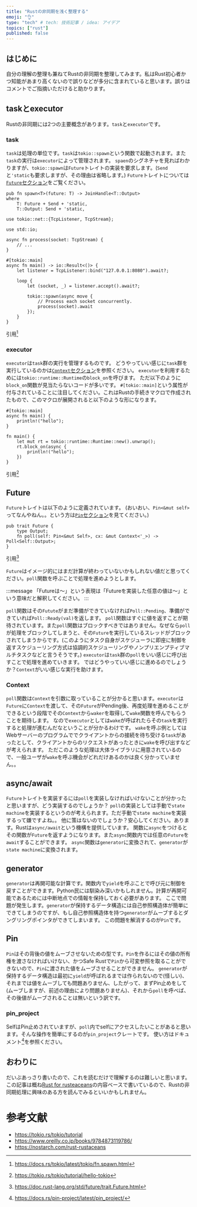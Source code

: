 ```yaml
---
title: "Rustの非同期を浅く整理する"
emoji: "👌"
type: "tech" # tech: 技術記事 / idea: アイデア
topics: ["rust"]
published: false
---
```


## はじめに
自分の理解の整理も兼ねてRustの非同期を整理してみます。私はRust初心者かつ知能があまり高くないので誤りなどが多分に含まれていると思います。誤りはコメントでご指摘いただけると助かります。

## taskとexecutor
Rustの非同期には2つの主要概念があります。`task`と`executor`です。

### task
`task`は処理の単位です。`task`は`tokio::spawn`という関数で起動されます。また`task`の実行は`executor`によって管理されます。
`spaen`のシグネチャを見ればわかりますが、`tokio::spawn`は`Future`トレイトの実装を要求します。(`Send`と`'static`も要求しますが、その理由は省略します。)
`Future`トレイトについては[`Future`セクション](#future)をご覧ください。


```rust:spawnのシグネチャ
pub fn spawn<T>(future: T) -> JoinHandle<T::Output>
where
    T: Future + Send + 'static,
    T::Output: Send + 'static, 
```

```rust:spawnのコード例 
use tokio::net::{TcpListener, TcpStream};

use std::io;

async fn process(socket: TcpStream) {
    // ...
}

#[tokio::main]
async fn main() -> io::Result<()> {
    let listener = TcpListener::bind("127.0.0.1:8080").await?;

    loop {
        let (socket, _) = listener.accept().await?;

        tokio::spawn(async move {
            // Process each socket concurrently.
            process(socket).await
        });
    }
}
```
引用[^1]

### executor
`executor`は`task`群の実行を管理するものです。
どうやっていい感じに`task`群を実行しているのかは[`Context`セクション](#context)を参照ください。
`executor`を利用するためには`tokio::runtime::Runtime`の`block_on`を呼びます。
ただ以下のように`block_on`関数が見当たらないコードが多いです。
`#[tokio::main]`という属性が付与されていることに注目してください。これはRustの手続きマクロで作成されたもので、このマクロが展開されると以下のような形になります。


```rust:展開前
#[tokio::main]
async fn main() {
    println!("hello");
}
```

```rust:展開後
fn main() {
    let mut rt = tokio::runtime::Runtime::new().unwrap();
    rt.block_on(async {
        println!("hello");
    })
}
```
引用[^2]



## Future
`Future`トレイトは以下のように定義されています。
(おいおい、`Pin<&mut self>`ってなんやねん。。という方は[`Pin`セクション](#pin)を見てください。)

```rust:Futureトレイト
pub trait Future {
    type Output;
    fn poll(self: Pin<&mut Self>, cx: &mut Context<'_>) -> Poll<Self::Output>;
}
```
引用[^4]

`Future`はイメージ的にはまだ計算が終わっていないかもしれない値だと思ってください。`poll`関数を呼ぶことで処理を進めようとします。

:::message
「Futureは～」という表現は「Futureを実装した任意の値は～」という意味だと解釈してください。
:::

`poll`関数はその`Futute`がまだ準備ができていなければ`Poll::Pending`、準備ができていれば`Poll::Ready(val)`を返します。
`poll`関数はすぐに値を返すことが期待されています。また`poll`関数はブロックすべきではありません。なぜなら`poll`が処理をブロックしてしまうと、その`Future`を実行しているスレッドがブロックされてしまうからです。(このようにタスク自身がスケジューラに即座に制御を返すスケジューリング方式は協調的スケジューリングやノンプリエンプティブマルチタスクなどと言うそうです。)
`executor`は`task`群の`poll`をいい感じに呼び出すことで処理を進めていきます。
ではどうやっていい感じに進めるのでしょうか？`Context`がいい感じな実行を助けます。

### Context
`poll`関数は`Context`を引数に取っていることが分かると思います。`executor`は`Future`に`Context`を渡して、その`Future`がPending後、再度処理を進めることができるという段階でその`Context`から`waker`を取得して`wake`関数を呼んでもらうことを期待します。
なので`executor`としては`wake`が呼ばれたらその`task`を実行すると処理が進むんだなということが分かるわけです。
`wake`を呼ぶ例としてはWebサーバーのプログラムででクライアントからの接続を待ち受ける`task`があったとして、クライアントからのリクエストがあったときに`wake`を呼び出すなどが考えられます。
ただこのような処理は大体ライブラリに用意されているので、一般ユーザが`wake`を呼ぶ機会がどれだけあるのかは良く分かっていません。。


## async/await
`Future`トレイトを実装するには`poll`を実装しなければいけないことが分かったと思いますが、どう実装するのでしょうか？
`poll`の実装としては手動で`state machine`を実装するというのが考えられます。ただ手動で`state machine`を実装するって嫌ですよね。。
他に策はないのでしょうか？安心してください。あります。Rustは`async/await`という機構を提供しています。
関数に`async`をつけるとその関数が`Future`を返すようになります。また`async`関数内では任意の`Future`を`await`することができます。
`async`関数は`generator`に変換されて、`generator`が`state machine`に変換されます。

## generator
`generator`は再開可能な計算です。関数内で`yield`を呼ぶことで呼び元に制御を戻すことができます。Python民には馴染み深いかもしれません。計算が再開可能であるためには中断地点での情報を保持しておく必要があります。
ここで問題が発生します。`generator`が保持するデータ構造には自己参照構造体が簡単にできてしまうのですが、もし自己参照構造体を持つ`generator`がムーブするとダングリングポインタができてしまいます。
この問題を解消するのが`Pin`です。

## Pin
`Pin`はその背後の値をムーブさせないための型です。`Pin`を作るにはその値の所有権を渡さなければいけない、かつSafe Rustで`Pin`から可変参照を取ることができないので、`Pin`に渡された値をムーブさせることができません。
`generator`が保持するデータ構造は最初に`yield`が呼ばれるまでは作られないので(怪しい)、それまでは値をムーブしても問題ありません、したがって、まずPin止めをして(ムーブしますが、前述の理由により問題ありません)、それから`poll`を呼べば、その後値がムーブされることは無いという訳です。

### pin_project
SelfはPin止めされていますが、`poll`内でselfにアクセスしたいことがあると思います。そんな操作を簡単にするのが`pin_project`クレートです。
使い方はドキュメント[^3]を参照ください。

## おわりに
だいぶあっさり書いたので、これを読むだけで理解するのは難しいと思います。
この記事は概ね[Rust for rusteaceans](https://nostarch.com/rust-rustaceans)の内容ベースで書いているので、Rustの非同期処理に興味のある方を読んでみるといいかもしれません。

# 参考文献

- https://tokio.rs/tokio/tutorial
- https://www.oreilly.co.jp/books/9784873119786/
- https://nostarch.com/rust-rustaceans


[^1]:https://docs.rs/tokio/latest/tokio/fn.spawn.html
[^2]:https://tokio.rs/tokio/tutorial/hello-tokio
[^3]:https://docs.rs/pin-project/latest/pin_project/
[^4]:https://doc.rust-lang.org/std/future/trait.Future.html
